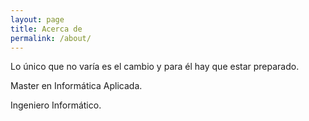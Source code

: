 ```yaml
---
layout: page
title: Acerca de
permalink: /about/
---
```


Lo único que no varía es el cambio y para él hay que estar preparado.

Master en Informática Aplicada.

Ingeniero Informático.